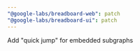 ```yaml
---
"@google-labs/breadboard-web": patch
"@google-labs/breadboard-ui": patch
---
```


Add "quick jump" for embedded subgraphs
